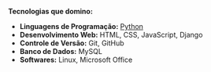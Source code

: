 **Tecnologias que domino:**

* **Linguagens de Programação:** [Python](https://img.shields.io/badge/Python-3776AB?style=for-the-badge&logo=python&logoColor=white)
* **Desenvolvimento Web:** HTML, CSS, JavaScript, Django
* **Controle de Versão:** Git, GitHub
* **Banco de Dados:** MySQL
* **Softwares:** Linux, Microsoft Office
